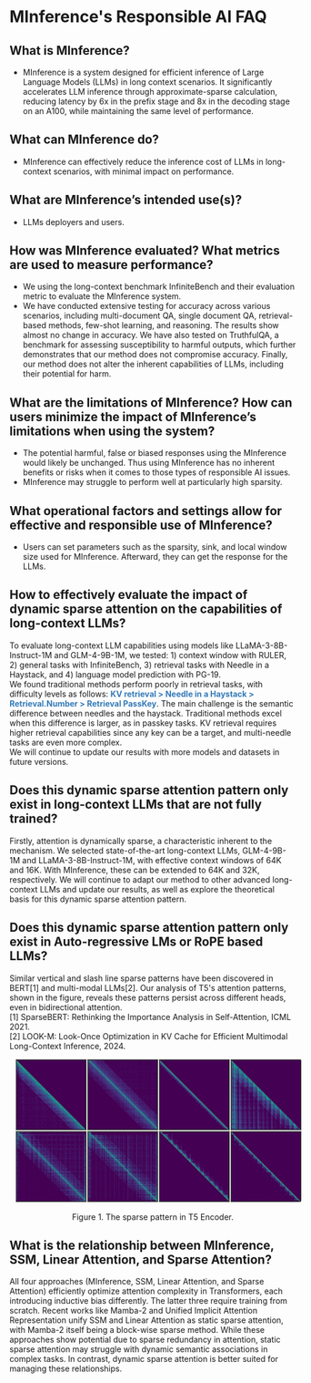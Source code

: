 # MInference's Responsible AI FAQ

## What is MInference?

- MInference is a system designed for efficient inference of Large Language Models (LLMs) in long context scenarios. It significantly accelerates LLM inference through approximate-sparse calculation, reducing latency by 6x in the prefix stage and 8x in the decoding stage on an A100, while maintaining the same level of performance.

## What can MInference do?

- MInference can effectively reduce the inference cost of LLMs in long-context scenarios, with minimal impact on performance.

## What are MInference’s intended use(s)?

- LLMs deployers and users.

## How was MInference evaluated? What metrics are used to measure performance?

- We using the long-context benchmark InfiniteBench and their evaluation metric to evaluate the MInference system.
- We have conducted extensive testing for accuracy across various scenarios, including multi-document QA, single document QA, retrieval-based methods, few-shot learning, and reasoning. The results show almost no change in accuracy. We have also tested on TruthfulQA, a benchmark for assessing susceptibility to harmful outputs, which further demonstrates that our method does not compromise accuracy. Finally, our method does not alter the inherent capabilities of LLMs, including their potential for harm.

## What are the limitations of MInference? How can users minimize the impact of MInference’s limitations when using the system?

- The potential harmful, false or biased responses using the MInference would likely be unchanged. Thus using MInference has no inherent benefits or risks when it comes to those types of responsible AI issues.
- MInference may struggle to perform well at particularly high sparsity.

## What operational factors and settings allow for effective and responsible use of MInference?

- Users can set parameters such as the sparsity, sink, and local window size used for MInference. Afterward, they can get the response for the LLMs.

## How to effectively evaluate the impact of dynamic sparse attention on the capabilities of long-context LLMs?

To evaluate long-context LLM capabilities using models like LLaMA-3-8B-Instruct-1M and GLM-4-9B-1M, we tested: 1) context window with RULER, 2) general tasks with InfiniteBench, 3) retrieval tasks with Needle in a Haystack, and 4) language model prediction with PG-19.<br/>
We found traditional methods perform poorly in retrieval tasks, with difficulty levels as follows: <font color="#337ab7"><b>KV retrieval > Needle in a Haystack > Retrieval.Number > Retrieval PassKey</b></font>. The main challenge is the semantic difference between needles and the haystack. Traditional methods excel when this difference is larger, as in passkey tasks. KV retrieval requires higher retrieval capabilities since any key can be a target, and multi-needle tasks are even more complex.<br/>
We will continue to update our results with more models and datasets in future versions.

## Does this dynamic sparse attention pattern only exist in long-context LLMs that are not fully trained?

Firstly, attention is dynamically sparse, a characteristic inherent to the mechanism. We selected state-of-the-art long-context LLMs, GLM-4-9B-1M and LLaMA-3-8B-Instruct-1M, with effective context windows of 64K and 16K. With MInference, these can be extended to 64K and 32K, respectively. We will continue to adapt our method to other advanced long-context LLMs and update our results, as well as explore the theoretical basis for this dynamic sparse attention pattern.

## Does this dynamic sparse attention pattern only exist in Auto-regressive LMs or RoPE based LLMs?

Similar vertical and slash line sparse patterns have been discovered in BERT[1] and multi-modal LLMs[2]. Our analysis of T5's attention patterns, shown in the figure, reveals these patterns persist across different heads, even in bidirectional attention.<br/>
[1] SparseBERT: Rethinking the Importance Analysis in Self-Attention, ICML 2021.<br/>
[2] LOOK-M: Look-Once Optimization in KV Cache for Efficient Multimodal Long-Context Inference, 2024.<br/>
<div style="text-align: center;">
    <img src="images/t5_sparse_pattern.png" width="600px" style="margin:auto;border-radius: 5px;display: inline-block;padding: 0 0 0 10px;" alt=''>
</div>
<div style="text-align: center;"><p>Figure 1. The sparse pattern in T5 Encoder.</p></div>

## What is the relationship between MInference, SSM, Linear Attention, and Sparse Attention?

All four approaches (MInference, SSM, Linear Attention, and Sparse Attention) efficiently optimize attention complexity in Transformers, each introducing inductive bias differently. The latter three require training from scratch. Recent works like Mamba-2 and Unified Implicit Attention Representation unify SSM and Linear Attention as static sparse attention, with Mamba-2 itself being a block-wise sparse method. While these approaches show potential due to sparse redundancy in attention, static sparse attention may struggle with dynamic semantic associations in complex tasks. In contrast, dynamic sparse attention is better suited for managing these relationships.
